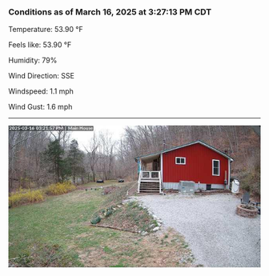### Conditions as of March 16, 2025 at 3:27:13 PM CDT 

Temperature: 53.90 &deg;F

Feels like: 53.90 &deg;F

Humidity: 79%

Wind Direction: SSE

Windspeed: 1.1 mph

Wind Gust: 1.6 mph

---

<img src="./images/latest.jpeg"/>

